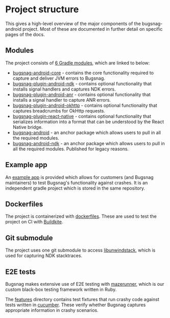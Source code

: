 # Project structure

This gives a high-level overview of the major components of the bugsnag-android project. Most of these are documented in further detail on specific pages of the docs.

## Modules

The project consists of [6 Gradle modules](https://gradle.org/), which are linked to below:

- [bugsnag-android-core](../bugsnag-android-core/README.md) - contains the core functionality required to capture and deliver JVM errors to Bugsnag.
- [bugsnag-plugin-android-ndk](../bugsnag-plugin-android-ndk/README.md) - contains optional functionality that installs signal handlers and captures NDK errors.
- [bugsnag-plugin-android-anr](../bugsnag-plugin-android-ndk/README.md) - contains optional functionality that installs a signal handler to capture ANR errors.
- [bugsnag-plugin-android-okhttp](../bugsnag-plugin-android-okhttp/README.md) - contains optional functionality that captures breadcrumbs for OkHttp requests.
- [bugsnag-plugin-react-native](../bugsnag-plugin-react-native/README.md) - contains optional functionality that serializes information into a format that can be understood by the React Native bridge.
- [bugsnag-android](../bugsnag-android/README.md) - an anchor package which allows users to pull in all the required modules.
- [bugsnag-android-ndk](../bugsnag-android-ndk/README.md) - an anchor package which allows users to pull in all the required modules. Published for legacy reasons.

## Example app

An [example app](../examples/sdk-app-example/README.md) is provided which allows for customers (and Bugsnag maintainers) to test Bugsnag's functionality against crashes. It is an independent gradle project which is stored in the same repository.

## Dockerfiles

The project is containerized with [dockerfiles](../dockerfiles). These are used to test the project on CI with [Buildkite](http://buildkite.com/).

## Git submodule

The project uses one git submodule to access [libunwindstack](https://github.com/bugsnag/libunwindstack-ndk), which is used for capturing NDK stacktraces.

## E2E tests

Bugsnag makes extensive use of E2E testing with [mazerunner](https://github.com/bugsnag/maze-runner), which is our custom black-box testing framework written in Ruby.

The [features](../features) directory contains test fixtures that run crashy code against tests written in [cucumber](https://cucumber.io/). These verify whether Bugsnag captures appropriate information in crashy scenarios.
